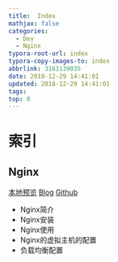 ```yaml
---
title:  Index
mathjax: false
categories:
  - Dev
  - Nginx
typora-root-url: index
typora-copy-images-to: index
abbrlink: 3161139035
date: 2018-12-29 14:41:01
updated: 2018-12-29 14:41:01
tags:
top: 0
---
```



# 索引 
 
## Nginx 
[本地预览](Nginx.md)    [Blog](http://blog.kuma8866.top/posts/1706463495/)     [Github](https://github.com/KumaDocCenter/Nginx/blob/master/doc/md/Nginx.md)
 
* Nginx简介
* Nginx安装
* Nginx使用
* Nginx的虚拟主机的配置
* 负载均衡配置
 
